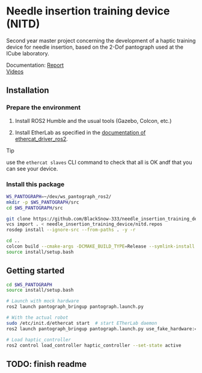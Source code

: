 # Needle insertion training device (NITD) 
Second year master project concerning the development of a haptic training device for needle insertion, based on the 2-Dof pantograph used at the ICube laboratory.

Documentation:
[Report](doc/placeholder.txt) <br/>
[Videos](doc/videos) <br/>

## Installation

### Prepare the environment

1) Install ROS2 Humble and the usual tools (Gazebo, Colcon, etc.)

2) Install EtherLab as specified in the [documentation of ethercat_driver_ros2](https://icube-robotics.github.io/ethercat_driver_ros2/).

> [!TIP]
> use the `ethercat slaves` CLI command to check that all is OK andf that you can see your device.

### Install this package

```bash
WS_PANTOGRAPH=~/dev/ws_pantograph_ros2/
mkdir -p $WS_PANTOGRAPH/src
cd $WS_PANTOGRAPH/src

git clone https://github.com/BlackSnow-333/needle_insertion_training_device.git
vcs import . < needle_insertion_training_device/nitd.repos
rosdep install --ignore-src --from-paths . -y -r

cd ..
colcon build --cmake-args -DCMAKE_BUILD_TYPE=Release --symlink-install
source install/setup.bash
```

## Getting started

```bash
cd $WS_PANTOGRAPH
source install/setup.bash
```

```bash
# Launch with mock hardware
ros2 launch pantograph_bringup pantograph.launch.py
```

```bash
# With the actual robot
sudo /etc/init.d/ethercat start  # start ETherLab daemon
ros2 launch pantograph_bringup pantograph.launch.py use_fake_hardware:=false
```
```bash
# Load haptic_controller
ros2 control load_controller haptic_controller --set-state active 
```

## TODO: finish readme